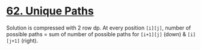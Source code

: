 [62. Unique Paths](https://leetcode.com/problems/unique-paths)
===
Solution is compressed with 2 row dp.
At every position `[i][j]`, number of possible paths 
= sum of number of possible paths for `[i+1][j]` (down) & `[i][j+1]` (right).